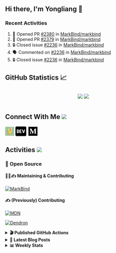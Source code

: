 ## Hi there, I'm Yongliang 👋

### Recent Activities

<!--START_SECTION:activity-->
1. 💪 Opened PR [#2380](https://github.com/MarkBind/markbind/pull/2380) in [MarkBind/markbind](https://github.com/MarkBind/markbind)
2. 💪 Opened PR [#2379](https://github.com/MarkBind/markbind/pull/2379) in [MarkBind/markbind](https://github.com/MarkBind/markbind)
3. 🔒 Closed issue [#2236](https://github.com/MarkBind/markbind/issues/2236) in [MarkBind/markbind](https://github.com/MarkBind/markbind)
4. 🗣 Commented on [#2236](https://github.com/MarkBind/markbind/issues/2236#issuecomment-1820895371) in [MarkBind/markbind](https://github.com/MarkBind/markbind)
5. 🔒 Closed issue [#2236](https://github.com/MarkBind/markbind/issues/2236) in [MarkBind/markbind](https://github.com/MarkBind/markbind)
<!--END_SECTION:activity-->

## GitHub Statistics :chart_with_upwards_trend:
<div align="center">
<div style="display: flex; align-items: center; justify-content: center;">

[![](https://github-readme-stats-tlylt.vercel.app/api?username=tlylt&show_icons=true&theme=tokyonight&hide_border=true&locale=en)](https://github.com/tlylt)
[![](https://github-readme-streak-stats.herokuapp.com/?user=tlylt&theme=tokyonight&hide_border=true)](https://github.com/tlylt)
</div>
</div>

## Connect With Me <img src="https://media.giphy.com/media/2wh5K5yE3ulp3xgYcG/giphy-downsized.gif" width="30">

<a href="https://www.yongliangliu.com/" target="_blank"><img align="center" src="static/site-icon.png" alt="yongliangliu.com" height="29" width="29" /></a>
<a href="https://dev.to/tlylt" target="_blank"><img align="center" src="static/dev-badge.svg" alt="dev.to/tlylt" height="35" width="35" /></a>
<a href="https://tlylt.medium.com" target="_blank"><img align="center" src="static/medium.png" alt="tlylt.medium.com" height="35" width="35" /></a>

## Activities <img src="https://media.giphy.com/media/WUlplcMpOCEmTGBtBW/giphy.gif" width="30">

### 🔭 Open Source

#### 👷‍♂️✍️ Maintaining & Contributing
[![MarkBind](https://github-readme-stats-tlylt.vercel.app/api/pin/?username=markbind&repo=markbind)](https://github.com/MarkBind/markbind)

#### ✍️ (Previously) Contributing
[![MDN](https://github-readme-stats-tlylt.vercel.app/api/pin/?username=mdn&repo=content)](https://github.com/mdn/content/issues?q=is%3Aopen+involves%3A%40me+sort%3Aupdated-desc)

[![Dendron](https://github-readme-stats-tlylt.vercel.app/api/pin/?username=dendronhq&repo=dendron)](https://github.com/dendronhq/dendron/issues?q=is%3Aopen+involves%3A%40me+sort%3Aupdated-desc)

<details>
<summary> <b>🎬 Published GitHub Actions </b> </summary>

[![install-graphviz](https://github-readme-stats-tlylt.vercel.app/api/pin/?username=tlylt&repo=install-graphviz)](https://github.com/tlylt/install-graphviz)

[![reposense-action](https://github-readme-stats-tlylt.vercel.app/api/pin/?username=tlylt&repo=reposense-action)](https://github.com/tlylt/reposense-action)

[![markbin-action](https://github-readme-stats-tlylt.vercel.app/api/pin/?username=markbind&repo=markbind-action)](https://github.com/MarkBind/markbind-action)

</details>

<details>
<summary> <b>📕 Latest Blog Posts</b> </summary>

<!-- BLOG-POST-LIST:START -->
- [End of Year 3 Sem 2](https://yongliangliu.com/blog/end-of-year-3-sem-2)
- [Deploy a ChatGPT API Server in no time](https://yongliangliu.com/blog/chatgpt-nextjs-server)
- [Creating a regex-based Markdown parser in TypeScript](https://yongliangliu.com/blog/rmark)
- [Create VSCode Snippets for Markdown Blog Workflows](https://yongliangliu.com/blog/vscode-snippets)
- [Brag Doc 2023](https://yongliangliu.com/blog/brag-doc-2023)
<!-- BLOG-POST-LIST:END -->

</details>

<details>
<summary> <b>📊 Weekly Stats</b> </summary>

<!--START_SECTION:waka-->
![Code Time](http://img.shields.io/badge/Code%20Time-1%2C160%20hrs%2042%20mins-blue)

**🐱 My GitHub Data** 

> 📦 664.6 kB Used in GitHub's Storage 
 > 
> 🏆 1,615 Contributions in the Year 2023
 > 
> 🚫 Not Opted to Hire
 > 
> 📜 174 Public Repositories 
 > 
> 🔑 40 Private Repositories 
 > 
**I'm an Early 🐤** 

```text
🌞 Morning                3869 commits        ███████░░░░░░░░░░░░░░░░░░   29.01 % 
🌆 Daytime                3623 commits        ███████░░░░░░░░░░░░░░░░░░   27.17 % 
🌃 Evening                4951 commits        █████████░░░░░░░░░░░░░░░░   37.12 % 
🌙 Night                  894 commits         ██░░░░░░░░░░░░░░░░░░░░░░░   06.70 % 
```
📅 **I'm Most Productive on Wednesday** 

```text
Monday                   1747 commits        ███░░░░░░░░░░░░░░░░░░░░░░   13.10 % 
Tuesday                  1950 commits        ████░░░░░░░░░░░░░░░░░░░░░   14.62 % 
Wednesday                2156 commits        ████░░░░░░░░░░░░░░░░░░░░░   16.17 % 
Thursday                 1629 commits        ███░░░░░░░░░░░░░░░░░░░░░░   12.21 % 
Friday                   1712 commits        ███░░░░░░░░░░░░░░░░░░░░░░   12.84 % 
Saturday                 2060 commits        ████░░░░░░░░░░░░░░░░░░░░░   15.45 % 
Sunday                   2083 commits        ████░░░░░░░░░░░░░░░░░░░░░   15.62 % 
```


📊 **This Week I Spent My Time On** 

```text
🕑︎ Time Zone: Asia/Singapore

💬 Programming Languages: 
Markdown                 3 hrs 28 mins       ████████████████████░░░░░   78.47 % 
YAML                     21 mins             ██░░░░░░░░░░░░░░░░░░░░░░░   08.11 % 
JavaScript               15 mins             █░░░░░░░░░░░░░░░░░░░░░░░░   05.80 % 
Python                   8 mins              █░░░░░░░░░░░░░░░░░░░░░░░░   03.32 % 
JSON                     5 mins              █░░░░░░░░░░░░░░░░░░░░░░░░   02.13 % 
```


 Last Updated on 26/11/2023 00:51:26 UTC
<!--END_SECTION:waka-->

</details>
